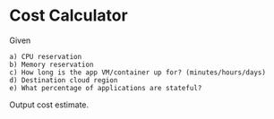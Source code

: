 # Cost Calculator

Given

```
a) CPU reservation
b) Memory reservation
c) How long is the app VM/container up for? (minutes/hours/days)
d) Destination cloud region
e) What percentage of applications are stateful?
```

Output cost estimate.

